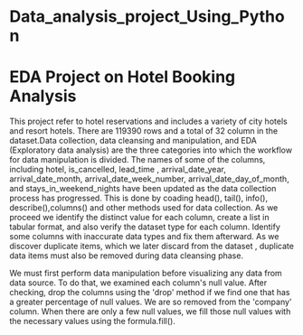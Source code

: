 # Data_analysis_project_Using_Python
# EDA Project on Hotel Booking Analysis
This project refer to hotel reservations and includes a variety of city hotels and resort hotels. There are 119390 rows and a total of 32 column in the dataset.Data collection, data cleansing and manipulation, and EDA (Exploratory data analysis) are the three categories into which the workflow for data manipulation is divided. The names of some of the columns, including hotel, is_cancelled, lead_time , arrival_date_year, arrival_date_month, arrival_date_week_number, arrival_date_day_of_month, and stays_in_weekend_nights have been updated as the data collection process has progressed. This is done by coading head(), tail(), info(), describe(),columns() and other methods used for data collection. As we proceed we identify the distinct value for each column, create a list in tabular format, and also verify the dataset type for each column. Identify some columns with inaccurate data types and fix them afterward. As we discover duplicate items, which we later discard from the dataset , duplicate data items must also be removed during data cleansing phase.

We must first perform data manipulation before visualizing any data from data source. To do that, we examined each column's null value. After checking, drop the columns using the 'drop' method if we find one that has a greater percentage of null values. We are so removed from the 'company' column. When there are only a few null values, we fill those null values with the necessary values using the formula.fill().
